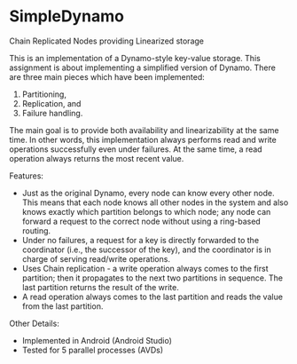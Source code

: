 # SimpleDynamo
Chain Replicated Nodes providing Linearized storage

This is an implementation of a Dynamo-style key-value storage. This assignment is about implementing a simplified version
of Dynamo. There are three main pieces which have been implemented: 
1) Partitioning, 
2) Replication, and 
3) Failure handling.

The main goal is to provide both availability and linearizability at the same time. In other words, this implementation always
performs read and write operations successfully even under failures. At the same time, a read operation always returns the most
recent value. 

Features:
 - Just as the original Dynamo, every node can know every other node. This means that each node knows all other nodes in the
 system and also knows exactly which partition belongs to which node; any node can forward a request to the correct node without
 using a ring-based routing.
 - Under no failures, a request for a key is directly forwarded to the coordinator (i.e., the successor of the key), and the
 coordinator is in charge of serving read/write operations.
 - Uses Chain replication - a write operation always comes to the first partition; then it propagates to the next two partitions
 in sequence. The last partition returns the result of the write.
 - A read operation always comes to the last partition and reads the value from the last partition.
 
 Other Details:
 - Implemented in Android (Android Studio)
 - Tested for 5 parallel processes (AVDs)
